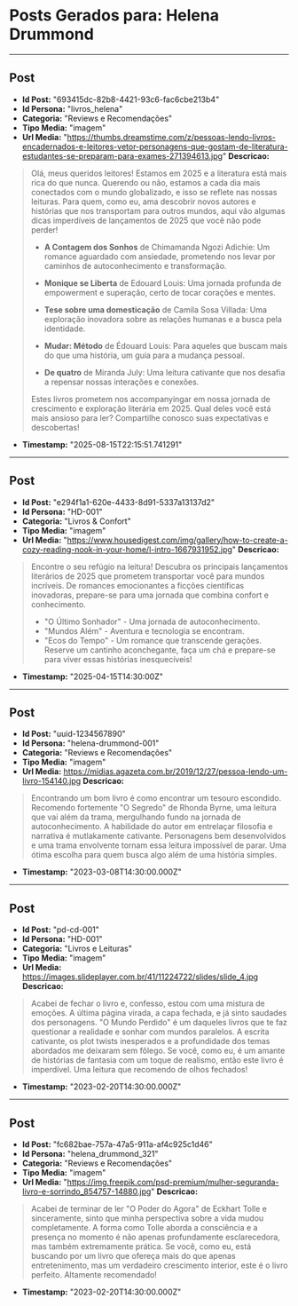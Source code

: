 # Posts Gerados para: Helena Drummond

---

## Post
- **Id Post:** "693415dc-82b8-4421-93c6-fac6cbe213b4"
- **Id Persona:** "livros_helena"
- **Categoria:** "Reviews e Recomendações"
- **Tipo Media:** "imagem"
- **Url Media:** "https://thumbs.dreamstime.com/z/pessoas-lendo-livros-encadernados-e-leitores-vetor-personagens-que-gostam-de-literatura-estudantes-se-preparam-para-exames-271394613.jpg"
**Descricao:**
> Olá, meus queridos leitores! Estamos em 2025 e a literatura está mais rica do que nunca. Querendo ou não, estamos a cada dia mais conectados com o mundo globalizado, e isso se reflete nas nossas leituras. Para quem, como eu, ama descobrir novos autores e histórias que nos transportam para outros mundos, aqui vão algumas dicas imperdíveis de lançamentos de 2025 que você não pode perder!
>
> - **A Contagem dos Sonhos** de Chimamanda Ngozi Adichie: Um romance aguardado com ansiedade, prometendo nos levar por caminhos de autoconhecimento e transformação.
> 
> - **Monique se Liberta** de Edouard Louis: Uma jornada profunda de empowerment e superação, certo de tocar corações e mentes.
> 
> - **Tese sobre uma domesticação** de Camila Sosa Villada: Uma exploração inovadora sobre as relações humanas e a busca pela identidade.
> 
> - **Mudar: Método** de Édouard Louis: Para aqueles que buscam mais do que uma história, um guia para a mudança pessoal.
> 
> - **De quatro** de Miranda July: Uma leitura cativante que nos desafia a repensar nossas interações e conexões.
> 
> Estes livros prometem nos accompanyingar em nossa jornada de crescimento e exploração literária em 2025. Qual deles você está mais ansioso para ler? Compartilhe conosco suas expectativas e descobertas!
- **Timestamp:** "2025-08-15T22:15:51.741291"

---

## Post
- **Id Post:** "e294f1a1-620e-4433-8d91-5337a13137d2"
- **Id Persona:** "HD-001"
- **Categoria:** "Livros & Confort"
- **Tipo Media:** "imagem"
- **Url Media:** "https://www.housedigest.com/img/gallery/how-to-create-a-cozy-reading-nook-in-your-home/l-intro-1667931952.jpg"
**Descricao:**
> Encontre o seu refúgio na leitura! 
> Descubra os principais lançamentos literários de 2025 que prometem transportar você para mundos incríveis. 
> De romances emocionantes a ficções científicas inovadoras, prepare-se para uma jornada que combina confort e conhecimento.
> - "O Último Sonhador" - Uma jornada de autoconhecimento.
> - "Mundos Além" - Aventura e tecnologia se encontram.
> - "Ecos do Tempo" - Um romance que transcende gerações.
> Reserve um cantinho aconchegante, faça um chá e prepare-se para viver essas histórias inesquecíveis!
- **Timestamp:** "2025-04-15T14:30:00Z"

---

## Post
- **Id Post:** "uuid-1234567890"
- **Id Persona:** "helena-drummond-001"
- **Categoria:** "Reviews e Recomendações"
- **Tipo Media:** "imagem"
- **Url Media:** https://midias.agazeta.com.br/2019/12/27/pessoa-lendo-um-livro-154140.jpg
**Descricao:**
> Encontrando um bom livro é como encontrar um tesouro escondido. Recomendo fortemente "O Segredo" de Rhonda Byrne, uma leitura que vai além da trama, mergulhando fundo na jornada de autoconhecimento. A habilidade do autor em entrelaçar filosofia e narrativa é mutlakamente cativante. Personagens bem desenvolvidos e uma trama envolvente tornam essa leitura impossível de parar. Uma ótima escolha para quem busca algo além de uma história simples.

- **Timestamp:** "2023-03-08T14:30:00.000Z"

---

## Post
- **Id Post:** "pd-cd-001"
- **Id Persona:** "HD-001"
- **Categoria:** "Livros e Leituras"
- **Tipo Media:** "imagem"
- **Url Media:** https://images.slideplayer.com.br/41/11224722/slides/slide_4.jpg
**Descricao:**
> Acabei de fechar o livro e, confesso, estou com uma mistura de emoções. A última página virada, a capa fechada, e já sinto saudades dos personagens. "O Mundo Perdido" é um daqueles livros que te faz questionar a realidade e sonhar com mundos paralelos. A escrita cativante, os plot twists inesperados e a profundidade dos temas abordados me deixaram sem fôlego. Se você, como eu, é um amante de histórias de fantasia com um toque de realismo, então este livro é imperdível. Uma leitura que recomendo de olhos fechados!
- **Timestamp:** "2023-02-20T14:30:00.000Z"

---

## Post
- **Id Post:** "fc682bae-757a-47a5-911a-af4c925c1d46"
- **Id Persona:** "helena_drummond_321"
- **Categoria:** "Reviews e Recomendações"
- **Tipo Media:** "imagem"
- **Url Media:** "https://img.freepik.com/psd-premium/mulher-seguranda-livro-e-sorrindo_854757-14880.jpg"
**Descricao:**
> Acabei de terminar de ler "O Poder do Agora" de Eckhart Tolle e sinceramente, 
> sinto que minha perspectiva sobre a vida mudou completamente. 
> A forma como Tolle aborda a consciência e a presença no momento 
> é não apenas profundamente esclarecedora, mas também extremamente prática. 
> Se você, como eu, está buscando por um livro que ofereça mais do que 
> apenas entretenimento, mas um verdadeiro crescimento interior, 
> este é o livro perfeito. Altamente recomendado!
- **Timestamp:** "2023-02-20T14:30:00.000Z"